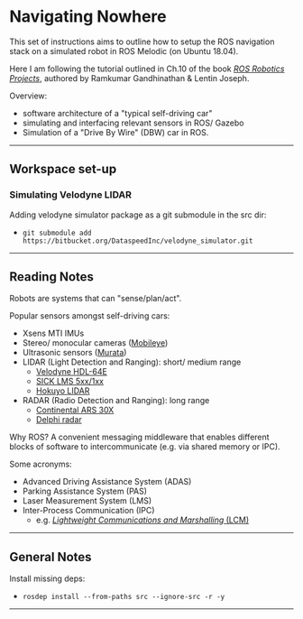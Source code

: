 # Navigating Nowhere

This set of instructions aims to outline how to setup the ROS navigation stack on a simulated robot in ROS Melodic (on Ubuntu 18.04). 

Here I am following the tutorial outlined in Ch.10 of the book [*ROS Robotics Projects*](https://www.amazon.com/ROS-Robotics-Projects-Ramkumar-Gandhinathan/dp/1838645195), authored by Ramkumar Gandhinathan & Lentin Joseph.

Overview:
- software architecture of a "typical self-driving car"
- simulating and interfacing relevant sensors in ROS/ Gazebo
- Simulation of a "Drive By Wire" (DBW) car in ROS.

<!-- The ROS packages **sensor_sim_gazebo**, **velodyne_description**, **velodyne_gazebo_plugins**, and **velodyne_simulator**, were copied directly from the "*chapter_10_ws*" section of the [git repository](https://github.com/PacktPublishing/ROS-Robotics-Projects-SecondEdition/tree/master/chapter_10_ws) associated with the [*ROS Robotics Projects*](https://www.amazon.com/ROS-Robotics-Projects-Ramkumar-Gandhinathan/dp/1838645195) book. -->

---
## Workspace set-up

### Simulating Velodyne LIDAR

Adding velodyne simulator package as a git submodule in the src dir:
- `git submodule add https://bitbucket.org/DataspeedInc/velodyne_simulator.git`

---
## Reading Notes

Robots are systems that can "sense/plan/act".

Popular sensors amongst self-driving cars:
- Xsens MTI IMUs
- Stereo/ monocular cameras ([Mobileye](http://www.mobileye.com/))
- Ultrasonic sensors ([Murata](http://www.murata.com/))
- LIDAR (Light Detection and Ranging): short/ medium range 
  - [Velodyne HDL-64E](https://www.mapix.com/lidar-scanner-sensors/velodyne/velodyne-hdl64/)
  - [SICK LMS 5xx/1xx](https://www.sick.com/in/en)
  - [Hokuyo LIDAR](http://www.hokuyo-aut.jp/02sensor/)
- RADAR (Radio Detection and Ranging): long range
  - [Continental ARS 30X](https://www.continental-automotive.com/getattachment/9b6de999-75d4-4786-bb18-8ab64fd0b181/ARS30X-Datasheet-EN.pdf.pdf)
  - [Delphi radar](https://autonomoustuff.com/product/delphi-esr-2-5-24v/)

Why ROS? A convenient messaging middleware that enables different blocks of software to intercommunicate (e.g. via shared memory or IPC).

Some acronyms:
- Advanced Driving Assistance System (ADAS)
- Parking Assistance System (PAS)
- Laser Measurement System (LMS)
- Inter-Process Communication (IPC)
  - e.g. [*Lightweight Communications and Marshalling* (LCM)](https://lcm-proj.github.io/)

---
## General Notes

Install missing deps:
- `rosdep install --from-paths src --ignore-src -r -y`

---